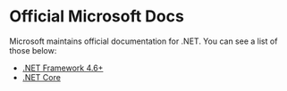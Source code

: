 # Official Microsoft Docs

Microsoft maintains official documentation for .NET. You can see a list of those below:

- [.NET Framework 4.6+](https://msdn.microsoft.com/library/w0x726c2(v=vs.110).aspx)
- [.NET Core](https://docs.microsoft.com/dotnet/)
